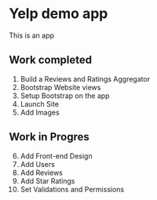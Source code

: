 # Yelp demo app 

This is an app

## Work completed
1. Build a Reviews and Ratings Aggregator
2. Bootstrap Website views
3. Setup Bootstrap on the app
4. Launch Site
5. Add Images

## Work in Progres
6. Add Front-end Design
7. Add Users
8. Add Reviews
9. Add Star Ratings
10. Set Validations and Permissions

